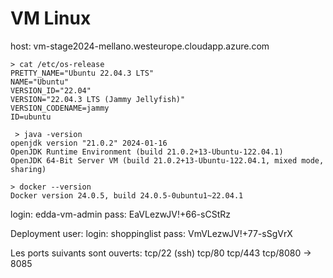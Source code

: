 # VM Linux 
host: vm-stage2024-mellano.westeurope.cloudapp.azure.com
```
> cat /etc/os-release                
PRETTY_NAME="Ubuntu 22.04.3 LTS"
NAME="Ubuntu"
VERSION_ID="22.04"
VERSION="22.04.3 LTS (Jammy Jellyfish)"
VERSION_CODENAME=jammy
ID=ubuntu
```

```
 > java -version
openjdk version "21.0.2" 2024-01-16
OpenJDK Runtime Environment (build 21.0.2+13-Ubuntu-122.04.1)
OpenJDK 64-Bit Server VM (build 21.0.2+13-Ubuntu-122.04.1, mixed mode, sharing)
```

```
> docker --version
Docker version 24.0.5, build 24.0.5-0ubuntu1~22.04.1
```

login: edda-vm-admin
pass: EaVLezwJV!+66-sCStRz

Deployment user:
login: shoppinglist
pass: VmVLezwJV!+77-sSgVrX

Les ports suivants sont ouverts:
tcp/22 (ssh)
tcp/80
tcp/443
tcp/8080 -> 8085